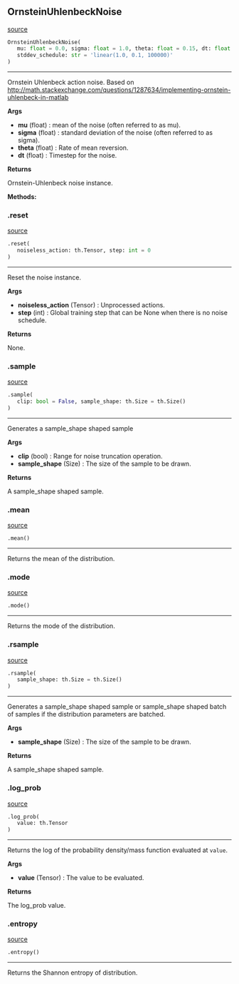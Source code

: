 #


## OrnsteinUhlenbeckNoise
[source](https://github.com/RLE-Foundation/Hsuanwu\blob\main\hsuanwu/xplore/distribution/ornstein_uhlenbeck_noise.py\#L9)
```python 
OrnsteinUhlenbeckNoise(
   mu: float = 0.0, sigma: float = 1.0, theta: float = 0.15, dt: float = 0.01,
   stddev_schedule: str = 'linear(1.0, 0.1, 100000)'
)
```


---
Ornstein Uhlenbeck action noise.
Based on http://math.stackexchange.com/questions/1287634/implementing-ornstein-uhlenbeck-in-matlab


**Args**

* **mu** (float) : mean of the noise (often referred to as mu).
* **sigma** (float) : standard deviation of the noise (often referred to as sigma).
* **theta** (float) : Rate of mean reversion.
* **dt** (float) : Timestep for the noise.


**Returns**

Ornstein-Uhlenbeck noise instance.


**Methods:**


### .reset
[source](https://github.com/RLE-Foundation/Hsuanwu\blob\main\hsuanwu/xplore/distribution/ornstein_uhlenbeck_noise.py\#L42)
```python
.reset(
   noiseless_action: th.Tensor, step: int = 0
)
```

---
Reset the noise instance.


**Args**

* **noiseless_action** (Tensor) : Unprocessed actions.
* **step** (int) : Global training step that can be None when there is no noise schedule.


**Returns**

None.

### .sample
[source](https://github.com/RLE-Foundation/Hsuanwu\blob\main\hsuanwu/xplore/distribution/ornstein_uhlenbeck_noise.py\#L59)
```python
.sample(
   clip: bool = False, sample_shape: th.Size = th.Size()
)
```

---
Generates a sample_shape shaped sample


**Args**

* **clip** (bool) : Range for noise truncation operation.
* **sample_shape** (Size) : The size of the sample to be drawn.


**Returns**

A sample_shape shaped sample.

### .mean
[source](https://github.com/RLE-Foundation/Hsuanwu\blob\main\hsuanwu/xplore/distribution/ornstein_uhlenbeck_noise.py\#L90)
```python
.mean()
```

---
Returns the mean of the distribution.

### .mode
[source](https://github.com/RLE-Foundation/Hsuanwu\blob\main\hsuanwu/xplore/distribution/ornstein_uhlenbeck_noise.py\#L95)
```python
.mode()
```

---
Returns the mode of the distribution.

### .rsample
[source](https://github.com/RLE-Foundation/Hsuanwu\blob\main\hsuanwu/xplore/distribution/ornstein_uhlenbeck_noise.py\#L99)
```python
.rsample(
   sample_shape: th.Size = th.Size()
)
```

---
Generates a sample_shape shaped sample or sample_shape shaped batch of
samples if the distribution parameters are batched.


**Args**

* **sample_shape** (Size) : The size of the sample to be drawn.


**Returns**

A sample_shape shaped sample.

### .log_prob
[source](https://github.com/RLE-Foundation/Hsuanwu\blob\main\hsuanwu/xplore/distribution/ornstein_uhlenbeck_noise.py\#L111)
```python
.log_prob(
   value: th.Tensor
)
```

---
Returns the log of the probability density/mass function evaluated at `value`.


**Args**

* **value** (Tensor) : The value to be evaluated.


**Returns**

The log_prob value.

### .entropy
[source](https://github.com/RLE-Foundation/Hsuanwu\blob\main\hsuanwu/xplore/distribution/ornstein_uhlenbeck_noise.py\#L122)
```python
.entropy()
```

---
Returns the Shannon entropy of distribution.
